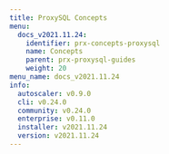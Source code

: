 ```yaml
---
title: ProxySQL Concepts
menu:
  docs_v2021.11.24:
    identifier: prx-concepts-proxysql
    name: Concepts
    parent: prx-proxysql-guides
    weight: 20
menu_name: docs_v2021.11.24
info:
  autoscaler: v0.9.0
  cli: v0.24.0
  community: v0.24.0
  enterprise: v0.11.0
  installer: v2021.11.24
  version: v2021.11.24
---
```


